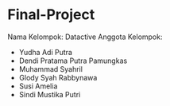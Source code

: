 # Final-Project
Nama Kelompok: Datactive
Anggota Kelompok:
- Yudha Adi Putra
- Dendi Pratama Putra Pamungkas
- Muhammad Syahril
- Glody Syah Rabbynawa
- Susi Amelia
- Sindi Mustika Putri

